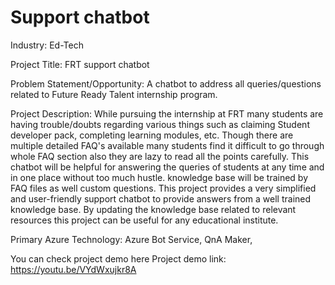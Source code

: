  # Support chatbot
Industry:
Ed-Tech

Project Title:
FRT support chatbot

Problem Statement/Opportunity:
A chatbot to address all queries/questions related to Future Ready Talent internship program.

Project Description:
While pursuing the internship at FRT many students are having trouble/doubts regarding various things such as claiming Student developer pack, completing learning modules, etc. Though there are multiple detailed FAQ's available many students find it difficult to go through whole FAQ section also they are lazy to read all the points carefully. This chatbot will be helpful for answering the queries of students at any time and in one place without too much hustle. knowledge base will be trained by FAQ files as well custom questions. This project provides a very simplified and user-friendly support chatbot to provide answers from a well trained knowledge base. By updating the knowledge base related to relevant resources this project can be useful for any educational institute.

Primary Azure Technology:
Azure Bot Service, QnA Maker,

You can check project demo here
Project demo link: https://youtu.be/VYdWxujkr8A
